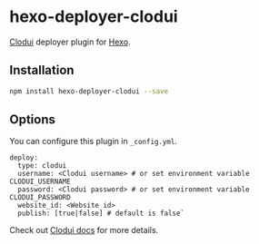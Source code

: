 # hexo-deployer-clodui

[Clodui](https://www.clodui.com) deployer plugin for [Hexo](https://hexo.io).

## Installation

```bash
npm install hexo-deployer-clodui --save
```

## Options

You can configure this plugin in `_config.yml`.

```
deploy:
  type: clodui
  username: <Clodui username> # or set environment variable CLODUI_USERNAME
  password: <Clodui password> # or set environment variable CLODUI_PASSWORD
  website_id: <Website id>
  publish: [true|false] # default is false`
```

Check out [Clodui docs](https://www.clodui.com/docs/) for more details.
